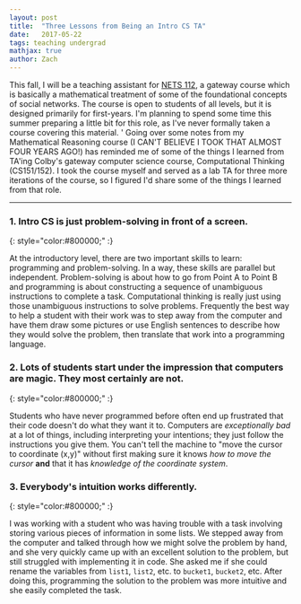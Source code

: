 ```yaml
---
layout: post
title:  "Three Lessons from Being an Intro CS TA"
date:   2017-05-22
tags: teaching undergrad
mathjax: true
author: Zach
---
```


This fall, I will be a teaching assistant for [NETS 112](cis.upenn.edu/~mkearns/teaching/networkedlife), a gateway course which is basically a mathematical treatment of some of the foundational concepts of social networks.  The course is open to students of all levels, but it is designed primarily for first-years.  I'm planning to spend some time this summer preparing a little bit for this role, as I've never formally taken a course covering this material.
'
Going over some notes from my Mathematical Reasoning course (I CAN'T BELIEVE I TOOK THAT ALMOST FOUR YEARS AGO!) has reminded me of some of the things I learned from TA'ing Colby's gateway computer science course, Computational Thinking (CS151/152).  I took the course myself and served as a lab TA for three more iterations of the course, so I figured I'd share some of the things I learned from that role.

----

### 1. Intro CS is just problem-solving in front of a screen. 
{: style="color:#800000;" :} 

At the introductory level, there are two important skills to learn: programming and problem-solving.  In a way, these skills are parallel but independent.  Problem-solving is about how to go from Point A to Point B and programming is about constructing a sequence of unambiguous instructions to complete a task.  Computational thinking is really just using those unambiguous instructions to solve problems.  Frequently the best way to help a student with their work was to step away from the computer and have them draw some pictures or use English sentences to describe how they would solve the problem, then translate that work into a programming language.

### 2. Lots of students start under the impression that computers are magic.  They most certainly are not. 
{: style="color:#800000;" :}

 Students who have never programmed before often end up frustrated that their code doesn't do what they want it to. Computers are *exceptionally bad* at a lot of things, including interpreting your intentions; they just follow the instructions you give them.  You can't tell the machine to "move the cursor to coordinate (x,y)" without first making sure it knows *how to move the cursor* **and** that it has *knowledge of the coordinate system*.  

### 3. Everybody's intuition works differently.
  {: style="color:#800000;" :}

I was working with a student who was having trouble with a task involving storing various pieces of information in some lists.  We stepped away from the computer and talked through how we might solve the problem by hand, and she very quickly came up with an excellent solution to the problem, but still struggled with implementing it in code.  She asked me if she could rename the variables from `list1`, `list2`, etc. to `bucket1`, `bucket2`, etc.  After doing this, programming the solution to the problem was more intuitive and she easily completed the task.


